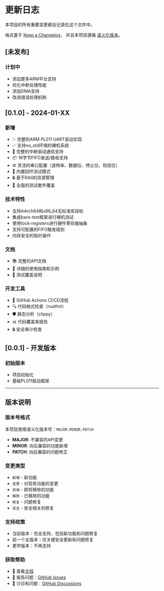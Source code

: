 # 更新日志

本项目的所有重要变更都会记录在这个文件中。

格式基于 [Keep a Changelog](https://keepachangelog.com/zh-CN/1.0.0/)，
并且本项目遵循 [语义化版本](https://semver.org/lang/zh-CN/)。

## [未发布]

### 计划中
- 添加更多ARM平台支持
- 优化中断处理性能
- 添加DMA支持
- 改进错误处理机制

## [0.1.0] - 2024-01-XX

### 新增
- ✨ 完整的ARM PL011 UART驱动实现
- ✅ 支持no_std环境的裸机系统
- 🔄 完整的中断驱动通信支持
- 📦 16字节FIFO发送/接收支持
- ⚙️ 灵活的串口配置（波特率、数据位、停止位、校验位）
- 🔄 内置回环测试模式
- 🔒 基于RAII的资源管理
- 🧪 全面的测试套件覆盖

### 技术特性
- 支持AArch64和x86_64无标准库目标
- 集成bare-test框架进行裸机测试
- 使用tock-registers进行硬件寄存器抽象
- 支持可配置的FIFO触发级别
- 内存安全的指针操作

### 文档
- 📚 完整的API文档
- 📖 详细的使用指南和示例
- 🧪 测试覆盖说明

### 开发工具
- 🔄 GitHub Actions CI/CD流程
- 🔍 代码格式检查（rustfmt）
- 🛡️ 静态分析（clippy）
- 📊 代码覆盖率报告
- 🔒 安全审计检查

## [0.0.1] - 开发版本

### 初始版本
- 项目初始化
- 基础PL011驱动框架

---

## 版本说明

### 版本号格式
本项目使用语义化版本号：`MAJOR.MINOR.PATCH`

- **MAJOR**: 不兼容的API变更
- **MINOR**: 向后兼容的功能新增
- **PATCH**: 向后兼容的问题修正

### 变更类型
- `新增` - 新功能
- `变更` - 对现有功能的变更
- `弃用` - 即将移除的功能
- `移除` - 已移除的功能
- `修复` - 问题修复
- `安全` - 安全相关的修复

### 支持政策
- 当前版本：完全支持，包括新功能和问题修复
- 前一个主版本：仅关键安全更新和问题修复
- 更早版本：不再支持

### 获取帮助
- 📖 查看[文档](https://docs.rs/some-serial)
- 🐛 报告问题：[GitHub Issues](https://github.com/username/some-serial/issues)
- 💬 讨论和问题：[GitHub Discussions](https://github.com/username/some-serial/discussions)